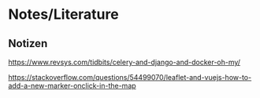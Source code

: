 # Notes/Literature


## Notizen

https://www.revsys.com/tidbits/celery-and-django-and-docker-oh-my/

https://stackoverflow.com/questions/54499070/leaflet-and-vuejs-how-to-add-a-new-marker-onclick-in-the-map

